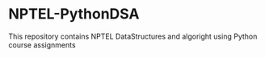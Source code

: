 # NPTEL-PythonDSA
This repository contains NPTEL DataStructures and algoright using Python course assignments
